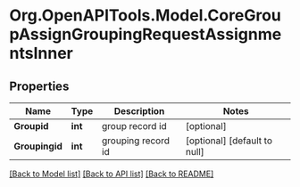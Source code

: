 # Org.OpenAPITools.Model.CoreGroupAssignGroupingRequestAssignmentsInner

## Properties

Name | Type | Description | Notes
------------ | ------------- | ------------- | -------------
**Groupid** | **int** | group record id | [optional] 
**Groupingid** | **int** | grouping record id | [optional] [default to null]

[[Back to Model list]](../README.md#documentation-for-models) [[Back to API list]](../README.md#documentation-for-api-endpoints) [[Back to README]](../README.md)


